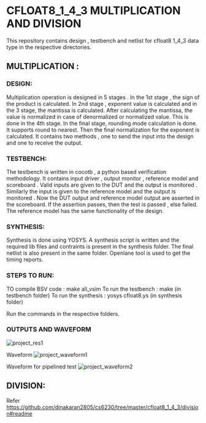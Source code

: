 # CFLOAT8_1_4_3 MULTIPLICATION AND DIVISION
This repository contains design , testbench and netlist for cfloat8 1_4_3 data type in the respective directories.

## MULTIPLICATION : 

### DESIGN:
Multiplication operation is designed in 5 stages . In the 1st stage , the sign of the product is calculated. In 2nd stage , exponent value is calculated
and in the 3 stage, the mantissa is calculated. After calculating the mantissa, the value is normalized in case of denormalized or normalized value. This is
done in the 4th stage. In the final stage, rounding mode calculation is done. It supports round to nearest. Then the final normalization for the exponent 
is calculated. It contains two methods , one to send the input into the design and one to receive the output.

### TESTBENCH:
The testbench is written in cocotb , a python based verification methodology. It contains input driver , output monitor , reference model and scoreboard . 
Valid inputs are given to the DUT and the output is monitored . Similarly the input is given to the reference model and the output is monitored . Now the DUT
output and reference model output are asserted in the scoreboard. If the assertion passes, then the test is passed , else failed. The reference model has the 
same functionality of the design.

### SYNTHESIS:
Synthesis is done using YOSYS. A synthesis script is written and the required lib files and contraints is present in the synthesis folder. The final netlist is 
also present in the same folder. Openlane tool is used to get the timing reports.

### STEPS TO RUN:

TO compile BSV code : make all_vsim
To run the testbench : make (in testbench folder)
To run the synthesis : yosys cfloat8.ys (in synthesis folder)

Run the commands in the respective folders.

### OUTPUTS AND WAVEFORM

![project_res1](https://github.com/dinakaran2805/cs6230/assets/130367148/6f0c8798-3350-4b0c-b816-e272dde209e6)

Waveform
![project_waveform1](https://github.com/dinakaran2805/cs6230/assets/130367148/f7a45158-ce6e-43e8-bd1d-5d40947d6e72)

Waveform for pipelined test
![project_waveform2](https://github.com/dinakaran2805/cs6230/assets/130367148/b4ecebff-d1af-4c66-aab5-d7cdb6419b45)


## DIVISION:

Refer https://github.com/dinakaran2805/cs6230/tree/master/cfloat8_1_4_3/division#readme

